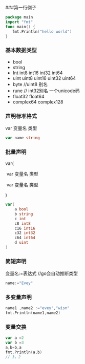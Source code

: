 ###第一行例子

```go
package main
import "fmt"
func main() {
   fmt.Println("hello world")
}
```

### 基本数据类型

- bool
- string
- Int int8 int16 int32 int64
- uint uint8 uint16 uint32 uint64
- byte //uint8 别名
- rune   //  int32别名 一个unicode码
- float32  float64
- complex64 complex128

<!--当一个变量被声明之后，系统自动赋予它该类型的零值：int 为 0，float 为 0.0，bool 为 false，string 为空字符串，指针为 nil 等。所有的内存在 Go 中都是经过初始化的-->

### 声明标准格式

var  变量名 类型

```go
var name string
```

### 批量声明

var(

​	var  变量名 类型

​	var  变量名 类型

)

```go
var(
	a bool
	b string
	c int
	c8 int8
	c16 int16
	c32 int32
	c64 int64
	d uint
)
```

### 简短声明

变量名:=表达式  //go会自动推断类型

```go
name:="Evey"
```


### 多变量声明

```go
name1 ,name2 :="evey","wisn"
fmt.Println(name1,name2)
```

### 变量交换

```go
var a =2
var b =3
a,b=b,a
fmt.Println(a,b)
// 3，2
```